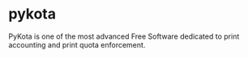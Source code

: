 # pykota
PyKota is one of the most advanced Free Software dedicated to print accounting and print quota enforcement.
